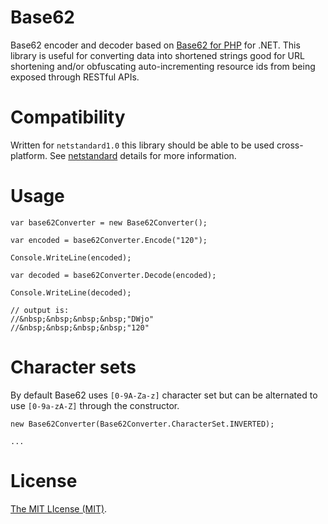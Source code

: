 # Base62

Base62 encoder and decoder based on [Base62 for PHP](https://github.com/tuupola/base62) for .NET.  This library is useful for converting data into shortened strings good for URL shortening and/or obfuscating auto-incrementing resource ids from being exposed through RESTful APIs.

# Compatibility

Written for `netstandard1.0` this library should be able to be used cross-platform.  See [netstandard](https://docs.microsoft.com/en-us/dotnet/standard/net-standard) details for more information.

# Usage

```
var base62Converter = new Base62Converter();

var encoded = base62Converter.Encode("120");

Console.WriteLine(encoded);

var decoded = base62Converter.Decode(encoded);

Console.WriteLine(decoded);

// output is:
//&nbsp;&nbsp;&nbsp;&nbsp;"DWjo"
//&nbsp;&nbsp;&nbsp;&nbsp;"120"

```

# Character sets

By default Base62 uses `[0-9A-Za-z]` character set but can be alternated to use `[0-9a-zA-Z]` through the constructor.

```
new Base62Converter(Base62Converter.CharacterSet.INVERTED);

...

```

# License

[The MIT LIcense (MIT)](./License.md).